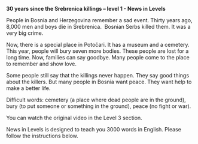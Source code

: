 <p><strong>30 years since the Srebrenica killings – level 1 - News in Levels</strong></p>
<p>People in Bosnia and Herzegovina remember a sad event. Thirty years ago, 8,000 men and boys die in Srebrenica.  Bosnian Serbs killed them. It was a very big crime.</p>
<p>Now, there is a special place in Potočari. It has a museum and a cemetery. This year, people will bury seven more bodies. These people are lost for a long time. Now, families can say goodbye. Many people come to the place to remember and show love.</p>
<p>Some people still say that the killings never happen. They say good things about the killers. But many people in Bosnia want peace. They want help to make a better life.</p>
<p>Difficult words: cemetery (a place where dead people are in the ground), bury (to put someone or something in the ground), peace (no fight or war).</p>
<p>You can watch the original video in the Level 3 section.</p>
<p>News in Levels is designed to teach you 3000 words in English. Please follow the instructions
below.</p>